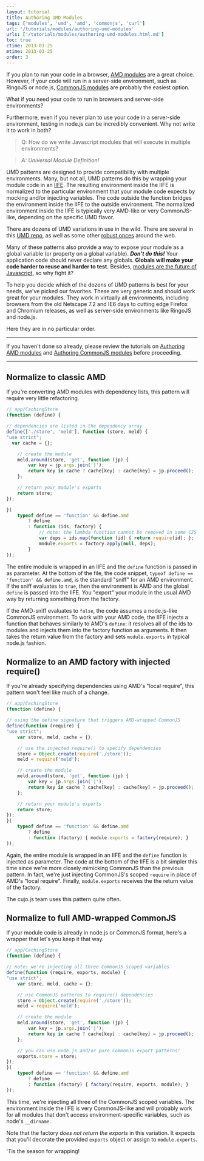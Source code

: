 ```yaml
---
layout: tutorial
title: Authoring UMD Modules
tags: ['modules', 'umd', 'amd', 'commonjs', 'curl']
url: '/tutorials/modules/authoring-umd-modules'
urls: ['/tutorials/modules/authoring-umd-modules.html.md']
toc: true
ctime: 2013-03-25
mtime: 2013-03-25
order: 3
---
```


If you plan to run your code in a browser, [AMD modules](./authoring-amd-modules.html.md) are a great choice.  However, if your code will run in a server-side environment, such as RingoJS or node.js, [CommonJS modules](./authoring-cjs-modules.html.md) are probably the easiest option.  

What if you need your code to run in browsers and server-side environments?  

Furthermore, even if you never plan to use your code in a server-side environment, testing in node.js can be incredibly convenient.  Why not write it to work in both?

> Q: How do we write Javascript modules that will execute in multiple environments?

> *A: Universal Module Definition!*

UMD patterns are designed to provide compatibility with multiple environments.  Many, but not all, UMD patterns do this by wrapping your module code in an [IIFE](http://benalman.com/news/2010/11/immediately-invoked-function-expression/).  The resulting environment inside the IIFE is normalized to the particular environment that your module code expects by mocking and/or injecting variables.  The code outside the function bridges the environment inside the IIFE to the outside environment.  The normalized environment inside the IIFE is typically very AMD-like or very CommonJS-like, depending on the specific UMD flavor.  

There are dozens of UMD variations in use in the wild.  There are several in this [UMD repo](https://github.com/umdjs/umd), as well as some other [robust onces](https://gist.github.com/unscriptable/4118495) around the web.

Many of these patterns also provide a way to expose your module as a global variable (or property on a global variable).  ***Don't do this!***  Your application code should never declare any globals.  **Globals will make your code harder to reuse and harder to test.**  Besides, [modules are the future of Javascript](http://wiki.ecmascript.org/doku.php?id=harmony:modules), so why fight it?

To help you decide which of the dozens of UMD patterns is best for your needs, we've picked our favorites.  These are very generic and should work great for your modules.  They work in virtually all environments, including browsers from the old Netscape 7.2 and IE6 days to cutting edge Firefox and Chromium releases, as well as server-side environments like RingoJS and node.js.

Here they are in no particular order.

---

If you haven't done so already, please review the tutorials on [Authoring AMD modules](./authoring-amd-modules.html.md) and [Authoring CommonJS modules](./authoring-cjs-modules.html.md) before proceeding.

---

## Normalize to classic AMD

If you're converting AMD modules with dependency lists, this pattern will require very little refactoring.

```js
// app/CachingStore
(function (define) {

// dependencies are listed in the dependency array
define(['./store', 'meld'], function (store, meld) {
"use strict";
  var cache = {};

	// create the module
	meld.around(store, 'get', function (jp) {
		var key = jp.args.join('|');
		return key in cache ? cache[key] : cache[key] = jp.proceed();
	};

	// return your module's exports
	return store;
});

}(
	typeof define == 'function' && define.amd 
		? define 
		: function (ids, factory) { 
			// note: the lambda function cannot be removed in some CJS environments
			var deps = ids.map(function (id) { return require(id); };
			module.exports = factory.apply(null, deps); 
		}
));
```

The entire module is wrapped in an IIFE and the `define` function is passed in as parameter.  At the bottom of the file, the code snippet, `typeof define == 'function' && define.amd`, is the standard "sniff" for an AMD environment.  If the sniff evaluates to `true`, then the environment is AMD and the global `define` is passed into the IIFE.  You "export" your module in the usual AMD way by returning something from the factory.  

If the AMD-sniff evaluates to `false`, the code assumes a node.js-like CommonJS environment.  To work with your AMD code, the IIFE injects a function that behaves similarly to AMD's `define`: it resolves all of the ids to modules and injects them into the factory function as arguments.  It then takes the return value from the factory and sets `module.exports` in typical node.js fashion.

## Normalize to an AMD factory with injected require()

If you're already specifying dependencies using AMD's "local require", this pattern won't feel like much of a change.  

```js
// app/CachingStore
(function (define) {

// using the define signature that triggers AMD-wrapped CommonJS
define(function (require) {
"use strict";
	var store, meld, cache = {};

	// use the injected require() to specify dependencies
	store = Object.create(require('./store'));
	meld = require('meld');

	// create the module
	meld.around(store, 'get', function (jp) {
		var key = jp.args.join('|');
		return key in cache ? cache[key] : cache[key] = jp.proceed();
	};

	// return your module's exports
	return store;
});
}(
	typeof define == 'function' && define.amd 
		? define 
		: function (factory) { module.exports = factory(require); }
));
```

Again, the entire module is wrapped in an IIFE and the `define` function is injected as parameter.  The code at the bottom of the IIFE is a bit simpler this time since we're more closely mimicking CommonJS than the previous pattern.  In fact, we're just injecting CommonJS's scoped `require` in place of AMD's "local require".  Finally, `module.exports` receives the the return value of the factory.

The cujo.js team uses this pattern quite often.

## Normalize to full AMD-wrapped CommonJS

If your module code is already in node.js or CommonJS format, here's a wrapper that let's you keep it that way.

```js
// app/CachingStore
(function (define) {

// note: we're injecting all three CommonJS scoped variables
define(function (require, exports, module) {
"use strict";
	var store, meld, cache = {};

	// use CommonJS patterns to require() dependencies
	store = Object.create(require('./store'));
	meld = require('meld');

	// create the module
	meld.around(store, 'get', function (jp) {
		var key = jp.args.join('|');
		return key in cache ? cache[key] : cache[key] = jp.proceed();
	};

	// you can use node.js and/or pure CommonJS export patterns!
	exports.store = store;
});
}(
	typeof define == 'function' && define.amd 
		? define 
		: function (factory) { factory(require, exports, module); }
));
```

This time, we're injecting all three of the CommonJS scoped variables.  The environment inside the IIFE is very CommonJS-like and will probably work for all modules that don't access environment-specific variables, such as node's `__dirname`.  

Note that the factory *does not return the exports* in this variation.  It expects that you'll decorate the provided `exports` object or assign to `module.exports`.

'Tis the season for wrapping!
